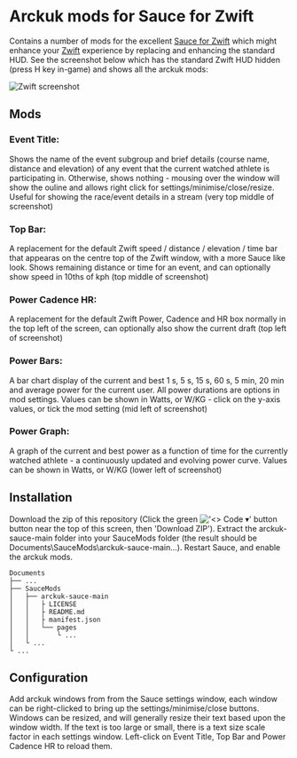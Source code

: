 # Arckuk mods for Sauce for Zwift

Contains a number of mods for the excellent [Sauce for Zwift](https://github.com/SauceLLC/sauce4zwift) which might enhance your [Zwift](https://zwift.com) experience by replacing and enhancing the standard HUD. See the screenshot below which has the standard Zwift HUD hidden (press H key in-game) and shows all the arckuk mods:

![Zwift screenshot](https://github.com/arckuk/arckuk-sauce/assets/169094745/3a35a37f-edbb-464a-b983-2dd392df750e)
## Mods

### Event Title:
Shows the name of the event subgroup and brief details (course name, distance and elevation) of any event that the current watched athlete is participating in. Otherwise, shows nothing - mousing over the window will show the ouline and allows right click for settings/minimise/close/resize. Useful for showing the race/event details in a stream (very top middle of screenshot)

### Top Bar:
A replacement for the default Zwift speed / distance / elevation / time bar that appearas on the centre top of the Zwift window, with a more Sauce like look. Shows remaining distance or time for an event, and can optionally show speed in 10ths of kph (top middle of screenshot)

### Power Cadence HR:
A replacement for the default Zwift Power, Cadence and HR box normally in the top left of the screen, can optionally also show the current draft (top left of screenshot)

### Power Bars:
A bar chart display of the current and best 1 s, 5 s, 15 s, 60 s, 5 min, 20 min and average power for the current user. All power durations are options in mod settings. Values can be shown in Watts, or W/KG - click on the y-axis values, or tick the mod setting (mid left of screenshot)

### Power Graph:
A graph of the current and best power as a function of time for the currently watched athlete - a continuously updated and evolving power curve. Values can be shown in Watts, or W/KG (lower left of screenshot)

## Installation
Download the zip of this repository (Click the green !['<> Code ▾' button](https://github.com/arckuk/arckuk-sauce/assets/169094745/c67d7860-7401-4fd1-8b0c-b882763ccca4)
 button near the top of this screen, then 'Download ZIP'). Extract the arckuk-sauce-main folder into your SauceMods folder (the result should be Documents\SauceMods\arckuk-sauce-main\...). Restart Sauce, and enable the arckuk mods.
```
Documents
├── ...
├── SauceMods
│   ├── arckuk-sauce-main
│   │   ├ LICENSE
│   │   ├ README.md
│   │   ├ manifest.json
│   │   └── pages
│   │       └ ...
│   └ ...
└ ...
```
## Configuration
Add arckuk windows from from the Sauce settings window, each window can be right-clicked to bring up the settings/minimise/close buttons. Windows can be resized, and will generally resize their text based upon the window width. If the text is too large or small, there is a text size scale factor in each settings window. Left-click on Event Title, Top Bar and Power Cadence HR to reload them.

